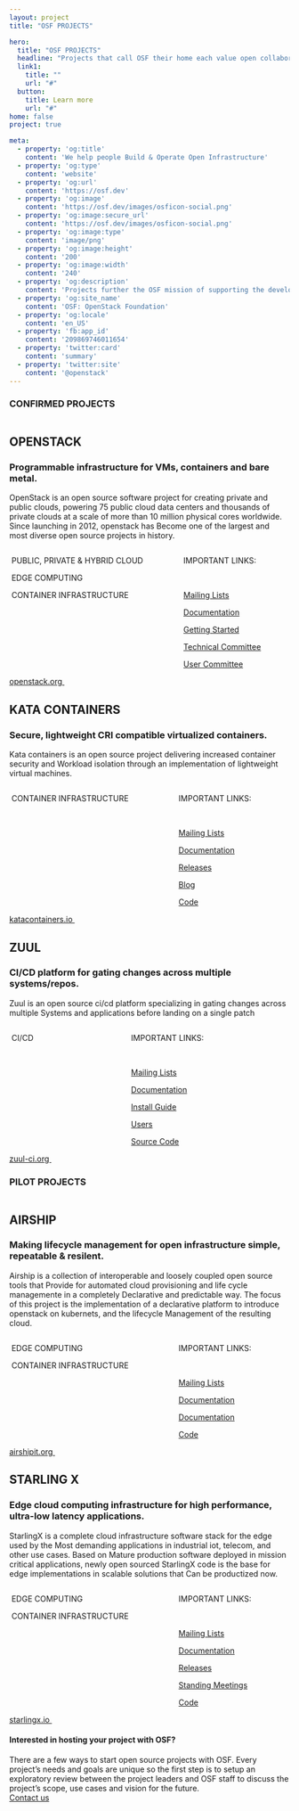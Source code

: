 ```yaml
---
layout: project
title: "OSF PROJECTS"

hero:
  title: "OSF PROJECTS"
  headline: "Projects that call OSF their home each value open collaboration and exemplify the Four Opens (source, design, development, community). All of our project have a strategic focus, vision & scope that furthers the OSF mission of supporting the development and adoption of production infrastructure with open source components."
  link1:
    title: ""
    url: "#"
  button:
    title: Learn more
    url: "#"
home: false
project: true

meta:
  - property: 'og:title'
    content: 'We help people Build & Operate Open Infrastructure'
  - property: 'og:type'
    content: 'website'
  - property: 'og:url'
    content: 'https://osf.dev'
  - property: 'og:image'
    content: 'https://osf.dev/images/osficon-social.png'
  - property: 'og:image:secure_url'
    content: 'https://osf.dev/images/osficon-social.png'
  - property: 'og:image:type'
    content: 'image/png'
  - property: 'og:image:height'
    content: '200'
  - property: 'og:image:width'
    content: '240'
  - property: 'og:description'
    content: 'Projects further the OSF mission of supporting the development and adoption of production infrastructure with open source components.'
  - property: 'og:site_name'
    content: 'OSF: OpenStack Foundation'
  - property: 'og:locale'
    content: 'en_US'
  - property: 'fb:app_id'
    content: '209869746011654'
  - property: 'twitter:card'
    content: 'summary'
  - property: 'twitter:site'
    content: '@openstack'
---
```


<section class="projects-s1-main">

<h3 class="itemtitle">CONFIRMED PROJECTS</h3>

<div class="projects-s1-container">
    <img src="/images/projects/logo1.svg" alt="" class="projetcs-s1-container-child">
    <div class="projetcs-s1-container-child">
        <h2>OPENSTACK</h2>
        <h3>Programmable infrastructure for VMs, containers and bare metal.</h3>
        <p>OpenStack is an open source software project for creating private and public clouds,
        powering 75 public cloud data centers and thousands of private clouds at a scale of more than 10 million physical cores worldwide. Since launching in 2012, openstack has Become one of 
        the largest and most diverse open source projects in history.</p>
        <div class="columns">
            <div class="column">
                <p><img src="/images/home/icon5.svg" alt=""> PUBLIC, PRIVATE &amp; HYBRID CLOUD</p>
                <p><img src="/images/home/icon1.svg" alt=""> EDGE COMPUTING</p>
                <p><img src="/images/home/icon3.svg" alt=""> CONTAINER INFRASTRUCTURE</p>
            </div>
            <div class="column">
            <p>IMPORTANT LINKS:</p><br/>
            <p><a href="http://lists.openstack.org/cgi-bin/mailman/listinfo">Mailing Lists</a></p>
            <p><a href="https://docs.openstack.org">Documentation</a></p>
            <p><a href="https://www.openstack.org/software/start/">Getting Started</a></p>
            <p><a href="https://www.openstack.org/foundation/tech-committee/">Technical Committee</a></p>
            <p><a href="https://www.openstack.org/foundation/user-committee/">User Committee</a></p>
            </div>
        </div>        
    </div>
    <div class="projetcs-s1-container-child">
        <a href="https://www.openstack.org" class="button button-red">
            <span>openstack.org <img src="/images/symbols/arrow-left.svg" alt="" /></span>
        </a>
    </div>
</div>
<div class="projects-s1-container">
    <img src="/images/projects/logo3.svg" alt="" class="projetcs-s1-container-child">
    <div class="projetcs-s1-container-child">
        <h2>KATA CONTAINERS</h2>
        <h3 id="projects-s3-h3">Secure, lightweight CRI compatible virtualized containers.</h3>
        <p>Kata containers is an open source project delivering increased container security and Workload isolation through an implementation of lightweight virtual machines.</p>
        <div class="columns">
            <div class="column">
                <p><img src="/images/home/icon3.svg" alt=""> CONTAINER INFRASTRUCTURE</p>
            </div>
            <div class="column">
            <p>IMPORTANT LINKS:</p><br/>
            <p><a href="http://lists.katacontainers.io/cgi-bin/mailman/listinfo">Mailing Lists</a></p>
            <p><a href="https://katacontainers.io/docs/">Documentation</a></p>
            <p><a href="https://github.com/kata-containers/runtime/releases/">Releases</a></p>
            <p><a href="https://katacontainers.io/community/">Blog</a></p>
            <p><a href="https://github.com/kata-containers">Code</a></p>
            </div>
        </div>        
    </div>
    <div class="projetcs-s1-container-child">
        <a href="https://katacontainers.io" class="button button-red"  id="projects-s3-btn">
            <span>katacontainers.io <img src="/images/symbols/arrow-left.svg" alt="" /></span>
        </a>
    </div>
</div>

<div class="projects-s1-container">
    <img src="/images/projects/logo5.svg" alt="" class="projetcs-s1-container-child">
    <div class="projetcs-s1-container-child">
        <h2>ZUUL</h2>
        <h3 id="projects-s5-h3">CI/CD platform for gating changes across multiple systems/repos.</h3>
        <p>Zuul is an open source ci/cd platform specializing in gating changes across multiple Systems and applications before landing on a single patch</p>
        <div class="columns">
            <div class="column">
                <p><img src="/images/home/icon2.svg" alt=""> CI/CD</p>
            </div>
            <div class="column">
            <p>IMPORTANT LINKS:</p><br/>
            <p><a href="http://lists.zuul-ci.org/cgi-bin/mailman/listinfo">Mailing Lists</a></p>
            <p><a href="https://zuul-ci.org/docs/">Documentation</a></p>
            <p><a href="https://pypi.org/project/zuul/">Install Guide</a></p> 
            <p><a href="https://zuul-ci.org/users.html">Users</a></p> 
            <p><a href="https://git.zuul-ci.org/">Source Code</a></p>
            </div>
        </div>        
    </div>
    <div class="projetcs-s1-container-child">
        <a href="https://zuul-ci.org/" class="button button-red"  id="projects-s5-btn">
            <span>zuul-ci.org <img src="/images/symbols/arrow-left.svg" alt="" /></span>
        </a>
    </div>
</div>

<h3 class="itemtitle">PILOT PROJECTS</h3>

<div class="projects-s1-container">
    <img src="/images/projects/logo2.svg" alt="" class="projetcs-s1-container-child">
    <div class="projetcs-s1-container-child">
        <h2>AIRSHIP</h2>
        <h3 id="projects-s2-h3">Making lifecycle management for open infrastructure simple, repeatable & resilent.</h3>
        <p>Airship is a collection of interoperable and loosely coupled open source tools that Provide for automated cloud provisioning and life cycle managemente in a completely Declarative and predictable way. The focus of this project is the implementation of a declarative platform to introduce openstack on kubernets, and the lifecycle Management of the resulting cloud.</p>
        <div class="columns">
            <div class="column">
                <p><img src="/images/home/icon1.svg" alt=""> EDGE COMPUTING</p>
                <p><img src="/images/home/icon3.svg" alt=""> CONTAINER INFRASTRUCTURE</p>
            </div>
            <div class="column">
            <p>IMPORTANT LINKS:</p><br/>
            <p><a href="http://lists.airshipit.org/cgi-bin/mailman/listinfo">Mailing Lists</a></p>
            <p><a href="https://airship-treasuremap.readthedocs.io/en/latest/">Documentation</a></p>
            <p><a href="https://airship-treasuremap.readthedocs.io/en/latest/">Documentation</a></p>
            <p><a href="https://git.airshipit.org/cgit">Code</a></p>
            </div>
        </div>        
    </div>
    <div class="projetcs-s1-container-child">
        <a href="https://airshipit.org" class="button button-red" id="projects-s2-btn">
            <span>airshipit.org <img src="/images/symbols/arrow-left.svg" alt="" /></span>
        </a>
    </div>
</div>

<div class="projects-s1-container">
    <img src="/images/projects/logo4.svg" alt="" class="projetcs-s1-container-child">
    <div class="projetcs-s1-container-child">
        <h2>STARLING X</h2>
        <h3 id="projects-s4-h3">Edge cloud computing infrastructure for high performance, ultra-low latency applications.</h3>
        <p>StarlingX is a complete cloud infrastructure software stack for the edge used by the Most demanding applications in industrial iot, telecom, and other use cases. Based on Mature production software deployed in mission critical applications, newly open sourced StarlingX code is the base for edge implementations in scalable solutions that Can be productized now.</p>
        <div class="columns">
            <div class="column">
                <p><img src="/images/home/icon1.svg" alt=""> EDGE COMPUTING</p>
                <p><img src="/images/home/icon3.svg" alt=""> CONTAINER INFRASTRUCTURE</p>
            </div>
            <div class="column">
            <p>IMPORTANT LINKS:</p><br/>
            <p><a href="http://lists.starlingx.io/">Mailing Lists</a></p>
            <p><a href="https://wiki.openstack.org/wiki/StarlingX">Documentation</a></p>
            <p><a href="https://wiki.openstack.org/wiki/StarlingX#Releases">Releases</a></p>
            <p><a href="https://wiki.openstack.org/wiki/StarlingX/Meetings">Standing Meetings</a></p>
            <p><a href="https://git.starlingx.io/cgit">Code</a></p>
            </div>
        </div>        
    </div>
    <div class="projetcs-s1-container-child">
        <a href="https://starlingx.io" class="button button-red"  id="projects-s4-btn">
            <span>starlingx.io <img src="/images/symbols/arrow-left.svg" alt="" /></span>
        </a>
    </div>
</div>
</section>

<section class="projects-s2-main">
  <div class="container">
    <h4 class="itemtitle">Interested in hosting your project with OSF? </h4>
    <div class="fix-h5">There are a few ways to start open source projects with OSF. Every project’s needs and goals are unique so the first step is to setup an exploratory review between the project leaders and OSF staff to discuss the project’s scope, use cases and vision for the future.</div>
    <a href="mailto:info@openstack.org" class="button button-red">
        <span>Contact us</span>
    </a>
  </div>
</section>
